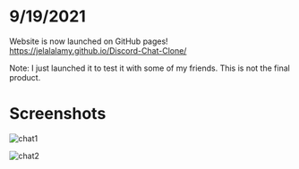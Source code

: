 # 9/19/2021

Website is now launched on GitHub pages! https://jelalalamy.github.io/Discord-Chat-Clone/

Note: I just launched it to test it with some of my friends. This is not the final product.

# Screenshots

![chat1](https://user-images.githubusercontent.com/55110521/134114405-4c957d31-0eba-42a1-af3c-0acc826ea4ad.png)

![chat2](https://user-images.githubusercontent.com/55110521/134114600-dd68f50c-90b3-459a-b2ff-6139749743f9.png)
